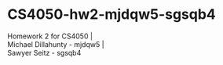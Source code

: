 # CS4050-hw2-mjdqw5-sgsqb4
Homework 2 for CS4050 |  
Michael Dillahunty - mjdqw5 |   
Sawyer Seitz - sgsqb4
